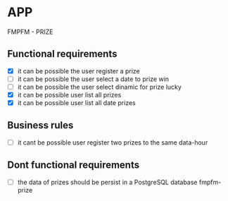 # APP

FMPFM - PRIZE

## Functional requirements

- [x] it can be possible the user register a prize
- [ ] it can be possible the user select a date to prize win
- [ ] it can be possible the user select dinamic for prize lucky
- [x] it can be possible user list all prizes
- [x] it can be possible user list all date prizes

## Business rules

- [ ] it cant be possible user register two prizes to the same data-hour

## Dont functional requirements
- [ ] the data of prizes should be persist in a PostgreSQL database fmpfm-prize
